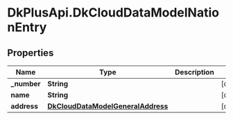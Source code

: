 # DkPlusApi.DkCloudDataModelNationEntry

## Properties
Name | Type | Description | Notes
------------ | ------------- | ------------- | -------------
**_number** | **String** |  | [optional] 
**name** | **String** |  | [optional] 
**address** | [**DkCloudDataModelGeneralAddress**](DkCloudDataModelGeneralAddress.md) |  | [optional] 


